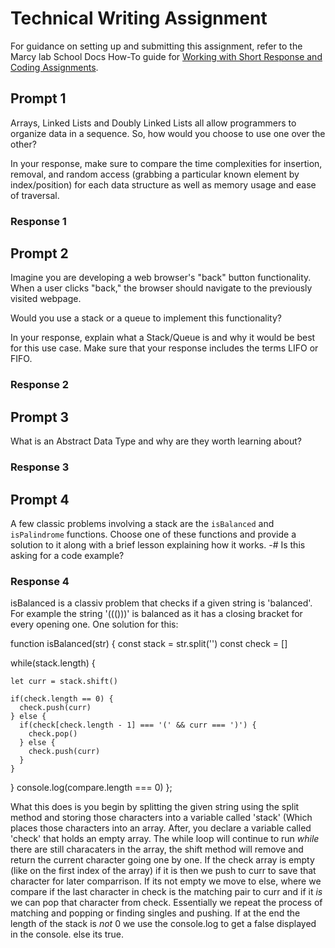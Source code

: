# Technical Writing Assignment

For guidance on setting up and submitting this assignment, refer to the Marcy lab School Docs How-To guide for [Working with Short Response and Coding Assignments](https://marcylabschool.gitbook.io/marcy-lab-school-docs/fullstack-curriculum/how-tos/working-with-assignments#how-to-work-on-assignments).

## Prompt 1

Arrays, Linked Lists and Doubly Linked Lists all allow programmers to organize data in a sequence. So, how would you choose to use one over the other?

In your response, make sure to compare the time complexities for insertion, removal, and random access (grabbing a particular known element by index/position) for each data structure as well as memory usage and ease of traversal.

### Response 1


## Prompt 2

Imagine you are developing a web browser's "back" button functionality. When a user clicks "back," the browser should navigate to the previously visited webpage. 

Would you use a stack or a queue to implement this functionality? 

In your response, explain what a Stack/Queue is and why it would be best for this use case. Make sure that your response includes the terms LIFO or FIFO.

### Response 2

## Prompt 3

What is an Abstract Data Type and why are they worth learning about?

### Response 3

## Prompt 4

A few classic problems involving a stack are the `isBalanced` and `isPalindrome` functions. Choose one of these functions and provide a solution to it along with a brief lesson explaining how it works. 
-# Is this asking for a code example?

### Response 4
isBalanced is a classiv problem that checks if a given string is 'balanced'. For example the string '((()))' is balanced as it has a closing bracket for every opening one. One solution for this:

function isBalanced(str) {
  const stack = str.split('')
  const check = []
  
  while(stack.length) {
  
    let curr = stack.shift()
    
    if(check.length == 0) {
      check.push(curr)
    } else {
      if(check[check.length - 1] === '(' && curr === ')') {
        check.pop()
      } else {
        check.push(curr)
      }
    }
  }
  console.log(compare.length === 0)
};

  What this does is you begin by splitting the given string using the split method and storing those characters into a variable called 'stack' (Which places those characters into an array. After, you declare a variable called 'check' that holds an empty array. The while loop will continue to run *while* there are still characaters in the array, the shift method will remove and return the current character going one by one. If the check array is empty (like on the first index of the array) if it is then we push to curr to save that character for later comparrison. If its not empty we move to else, where we compare if the last character in check is the matching pair to curr and if it *is* we can pop that character from check. Essentially we repeat the process of matching and popping or finding singles and pushing. If at the end the length of the stack is *not* 0 we use the console.log to get a false displayed in the console. else its true.


